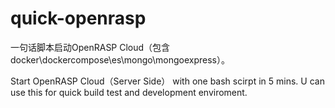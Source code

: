 # quick-openrasp
一句话脚本启动OpenRASP Cloud（包含docker\dockercompose\es\mongo\mongoexpress）。

Start OpenRASP Cloud（Server Side） with one bash scirpt 
in 5 mins.
U can use this for quick build test and development enviroment.
